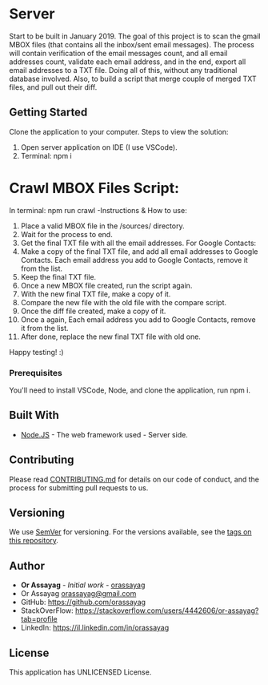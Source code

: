 # Server

Start to be built in January 2019.
The goal of this project is to scan the gmail MBOX files (that contains all the inbox/sent email messages).
The process will contain verification of the email messages count, and all email addresses count, validate
each email address, and in the end, export all email addresses to a TXT file. Doing all of this,
without any traditional database involved. Also, to build a script that merge couple of merged TXT files,
and pull out their diff.

## Getting Started

Clone the application to your computer.
Steps to view the solution:
1. Open server application on IDE (I use VSCode).
2. Terminal: npm i

Crawl MBOX Files Script:
========================
In terminal: npm run crawl
-Instructions & How to use:
1. Place a valid MBOX file in the /sources/ directory.
2. Wait for the process to end.
3. Get the final TXT file with all the email addresses.
   For Google Contacts:
4. Make a copy of the final TXT file, and add all email addresses to Google Contacts.
   Each email address you add to Google Contacts, remove it from the list.
5. Keep the final TXT file.
6. Once a new MBOX file created, run the script again.
7. With the new final TXT file, make a copy of it.
8. Compare the new file with the old file with the compare script.
9. Once the diff file created, make a copy of it.
10. Once a again, Each email address you add to Google Contacts, remove it from the list.
11. After done, replace the new final TXT file with old one.

Happy testing! :)

### Prerequisites

You'll need to install VSCode, Node, and clone the application, run npm i.

## Built With

* [Node.JS](https://nodejs.org/en/) - The web framework used - Server side.

## Contributing

Please read [CONTRIBUTING.md](https://gist.github.com/PurpleBooth/b24679402957c63ec426) for details on our code of conduct, and the process for submitting pull requests to us.

## Versioning

We use [SemVer](http://semver.org/) for versioning. For the versions available, see the [tags on this repository](https://github.com/your/project/tags).

## Author

* **Or Assayag** - *Initial work* - [orassayag](https://github.com/orassayag)
* Or Assayag <orassayag@gmail.com>
* GitHub: https://github.com/orassayag
* StackOverFlow: https://stackoverflow.com/users/4442606/or-assayag?tab=profile
* LinkedIn: https://il.linkedin.com/in/orassayag

## License

This application has UNLICENSED License.